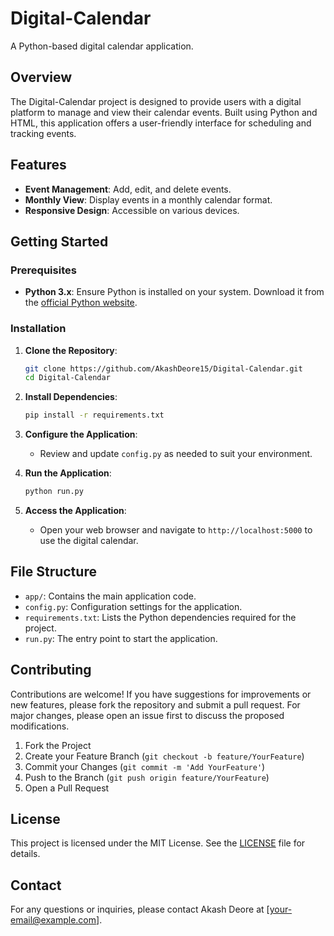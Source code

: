 # Digital-Calendar

A Python-based digital calendar application.

## Overview

The Digital-Calendar project is designed to provide users with a digital platform to manage and view their calendar events. Built using Python and HTML, this application offers a user-friendly interface for scheduling and tracking events.

## Features

- **Event Management**: Add, edit, and delete events.
- **Monthly View**: Display events in a monthly calendar format.
- **Responsive Design**: Accessible on various devices.

## Getting Started

### Prerequisites

- **Python 3.x**: Ensure Python is installed on your system. Download it from the [official Python website](https://www.python.org/downloads/).

### Installation

1. **Clone the Repository**:
   ```bash
   git clone https://github.com/AkashDeore15/Digital-Calendar.git
   cd Digital-Calendar
   ```

2. **Install Dependencies**:
   ```bash
   pip install -r requirements.txt
   ```

3. **Configure the Application**:
   - Review and update `config.py` as needed to suit your environment.

4. **Run the Application**:
   ```bash
   python run.py
   ```

5. **Access the Application**:
   - Open your web browser and navigate to `http://localhost:5000` to use the digital calendar.

## File Structure

- `app/`: Contains the main application code.
- `config.py`: Configuration settings for the application.
- `requirements.txt`: Lists the Python dependencies required for the project.
- `run.py`: The entry point to start the application.

## Contributing

Contributions are welcome! If you have suggestions for improvements or new features, please fork the repository and submit a pull request. For major changes, please open an issue first to discuss the proposed modifications.

1. Fork the Project
2. Create your Feature Branch (`git checkout -b feature/YourFeature`)
3. Commit your Changes (`git commit -m 'Add YourFeature'`)
4. Push to the Branch (`git push origin feature/YourFeature`)
5. Open a Pull Request

## License

This project is licensed under the MIT License. See the [LICENSE](LICENSE) file for details.

## Contact

For any questions or inquiries, please contact Akash Deore at [your-email@example.com].
